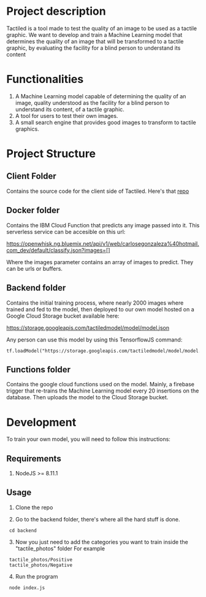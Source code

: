 # Project description

Tactiled is a tool made to test the quality of an image to be used as a tactile graphic. We want to develop and train a Machine Learning model that determines the quality of an image that will be transformed to a tactile graphic, by evaluating the facility for a blind person to understand its content

# Functionalities
1. A Machine Learning model capable of determining the quality of an image, quality understood as the facility for a blind person to understand its content, of a tactile graphic. 
2. A tool for users to test their own images. 
3. A small search engine that provides good images to transform to tactile graphics.

# Project Structure


## Client Folder

Contains the source code for the client side of Tactiled. Here's that [repo](https://github.com/cegonzalv/tactileFinderClient)

## Docker folder

Contains the IBM Cloud Function that predicts any image passed into it. This serverless service can be accesible on this url: 

https://openwhisk.ng.bluemix.net/api/v1/web/carlosegonzaleza%40hotmail.com_dev/default/classify.json?images=[]

Where the images parameter contains an array of images to predict. They can be urls or buffers.

## Backend folder

Contains the initial training process, where nearly 2000 images where trained and fed to the model, then deployed to our own model hosted on a Google Cloud Storage bucket available here:

https://storage.googleapis.com/tactiledmodel/model/model.json

Any person can use this model by using this TensorflowJS command:

```
tf.loadModel("https://storage.googleapis.com/tactiledmodel/model/model.json")
```

## Functions folder

Contains the google cloud functions used on the model. Mainly, a firebase trigger that re-trains the Machine Learning model every 20 insertions on the database. Then uploads the model to the Cloud Storage bucket.

# Development

To train your own model, you will need to follow this instructions:

## Requirements

1. NodeJS >= 8.11.1

## Usage 

1. Clone the repo

2. Go to the backend folder, there's where all the hard stuff is done.
```
 cd backend
```

3. Now you just need to add the categories you want to train inside the "tactile_photos" folder 
For example
```
 tactile_photos/Positive
 tactile_photos/Negative
```
4. Run the program
```
 node index.js
```
